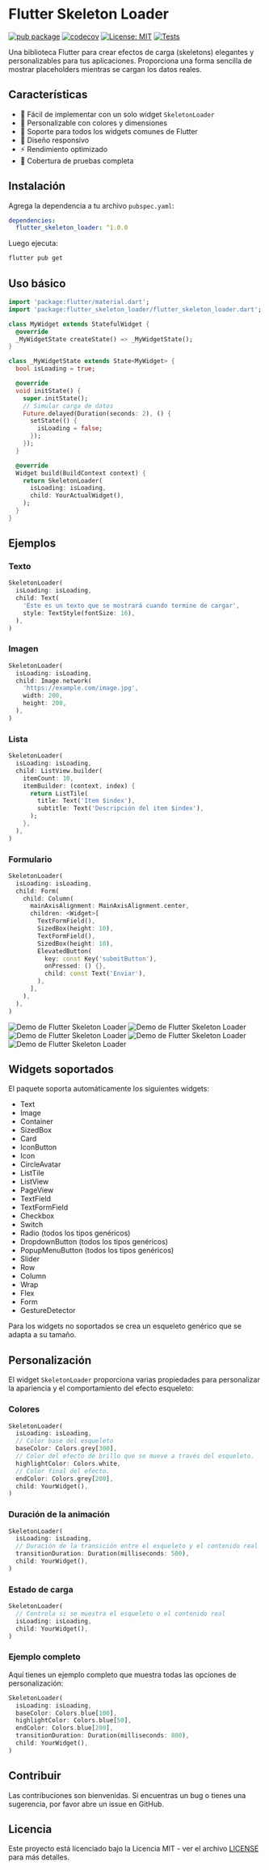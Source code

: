 # Flutter Skeleton Loader

[![pub package](https://img.shields.io/pub/v/flutter_skeleton_loader.svg)](https://pub.dev/packages/flutter_skeleton_loader)
[![codecov](https://codecov.io/gh/idamkiller/flutter_skeleton_loader/graph/badge.svg?token=FAZOR3JA2I)](https://codecov.io/gh/idamkiller/flutter_skeleton_loader)
[![License: MIT](https://img.shields.io/badge/License-MIT-yellow.svg)](https://opensource.org/licenses/MIT)
[![Tests](https://github.com/idamkiller/flutter_skeleton_loader/actions/workflows/tests.yml/badge.svg)](https://github.com/idamkiller/flutter_skeleton_loader/actions/workflows/tests.yml)


Una biblioteca Flutter para crear efectos de carga (skeletons) elegantes y personalizables para tus aplicaciones. Proporciona una forma sencilla de mostrar placeholders mientras se cargan los datos reales.

## Características

- 🚀 Fácil de implementar con un solo widget `SkeletonLoader`
- 🎨 Personalizable con colores y dimensiones
- 🔄 Soporte para todos los widgets comunes de Flutter
- 📱 Diseño responsivo
- ⚡ Rendimiento optimizado
- 🧪 Cobertura de pruebas completa

## Instalación

Agrega la dependencia a tu archivo `pubspec.yaml`:

```yaml
dependencies:
  flutter_skeleton_loader: ^1.0.0
```

Luego ejecuta:

```bash
flutter pub get
```

## Uso básico

```dart
import 'package:flutter/material.dart';
import 'package:flutter_skeleton_loader/flutter_skeleton_loader.dart';

class MyWidget extends StatefulWidget {
  @override
  _MyWidgetState createState() => _MyWidgetState();
}

class _MyWidgetState extends State<MyWidget> {
  bool isLoading = true;

  @override
  void initState() {
    super.initState();
    // Simular carga de datos
    Future.delayed(Duration(seconds: 2), () {
      setState(() {
        isLoading = false;
      });
    });
  }

  @override
  Widget build(BuildContext context) {
    return SkeletonLoader(
      isLoading: isLoading,
      child: YourActualWidget(),
    );
  }
}
```

## Ejemplos

### Texto

```dart
SkeletonLoader(
  isLoading: isLoading,
  child: Text(
    'Este es un texto que se mostrará cuando termine de cargar',
    style: TextStyle(fontSize: 16),
  ),
)
```

### Imagen

```dart
SkeletonLoader(
  isLoading: isLoading,
  child: Image.network(
    'https://example.com/image.jpg',
    width: 200,
    height: 200,
  ),
)
```

### Lista

```dart
SkeletonLoader(
  isLoading: isLoading,
  child: ListView.builder(
    itemCount: 10,
    itemBuilder: (context, index) {
      return ListTile(
        title: Text('Item $index'),
        subtitle: Text('Descripción del item $index'),
      );
    },
  ),
)
```

### Formulario

```dart
SkeletonLoader(
  isLoading: isLoading,
  child: Form(
    child: Column(
      mainAxisAlignment: MainAxisAlignment.center,
      children: <Widget>[
        TextFormField(),
        SizedBox(height: 10),
        TextFormField(),
        SizedBox(height: 10),
        ElevatedButton(
          key: const Key('submitButton'),
          onPressed: () {},
          child: const Text('Enviar'),
        ),
      ],
    ),
  ),
)
```

![Demo de Flutter Skeleton Loader](screenshots/ejemplo_1.gif)
![Demo de Flutter Skeleton Loader](screenshots/ejemplo_2.gif)
![Demo de Flutter Skeleton Loader](screenshots/ejemplo_3.gif)
![Demo de Flutter Skeleton Loader](screenshots/ejemplo_4.gif)
![Demo de Flutter Skeleton Loader](screenshots/ejemplo_5.gif)

## Widgets soportados

El paquete soporta automáticamente los siguientes widgets:

- Text
- Image
- Container
- SizedBox
- Card
- IconButton
- Icon
- CircleAvatar
- ListTile
- ListView
- PageView
- TextField
- TextFormField
- Checkbox
- Switch
- Radio (todos los tipos genéricos)
- DropdownButton (todos los tipos genéricos)
- PopupMenuButton (todos los tipos genéricos)
- Slider
- Row
- Column
- Wrap
- Flex
- Form
- GestureDetector

Para los widgets no soportados se crea un esqueleto genérico que se adapta a su tamaño.

## Personalización

El widget `SkeletonLoader` proporciona varias propiedades para personalizar la apariencia y el comportamiento del efecto esqueleto:

### Colores

```dart
SkeletonLoader(
  isLoading: isLoading,
  // Color base del esqueleto
  baseColor: Colors.grey[300],
  // Color del efecto de brillo que se mueve a través del esqueleto.
  highlightColor: Colors.white,
  // Color final del efecto.
  endColor: Colors.grey[200],
  child: YourWidget(),
)
```

### Duración de la animación

```dart
SkeletonLoader(
  isLoading: isLoading,
  // Duración de la transición entre el esqueleto y el contenido real
  transitionDuration: Duration(milliseconds: 500),
  child: YourWidget(),
)
```

### Estado de carga

```dart
SkeletonLoader(
  // Controla si se muestra el esqueleto o el contenido real
  isLoading: isLoading,
  child: YourWidget(),
)
```

### Ejemplo completo

Aquí tienes un ejemplo completo que muestra todas las opciones de personalización:

```dart
SkeletonLoader(
  isLoading: isLoading,
  baseColor: Colors.blue[100],
  highlightColor: Colors.blue[50],
  endColor: Colors.blue[200],
  transitionDuration: Duration(milliseconds: 800),
  child: YourWidget(),
)
```

## Contribuir

Las contribuciones son bienvenidas. Si encuentras un bug o tienes una sugerencia, por favor abre un issue en GitHub.

## Licencia

Este proyecto está licenciado bajo la Licencia MIT - ver el archivo [LICENSE](LICENSE) para más detalles.
